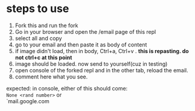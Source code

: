 # steps to use

1. Fork this and run the fork
2. Go in your browser and open the /email page of this repl
3. select all and copy
4. go to your email and then paste it as body of content
5. if image didn't load, then in body, Ctrl+a, Ctrl+v . **this is repasting. do not ctrl+c at this point**
6. image should be loaded. now send to yourself(cuz in testing)
7. open console of the forked repl and in the other tab, reload the email.
8. comment here what you see.

expected: in console, either of this should come:<br>
`None <rand number>` or<br>
`mail.google.com <rand >